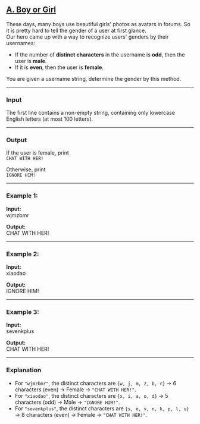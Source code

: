 ## [A. Boy or Girl](https://codeforces.com/problemset/problem/236/A)

These days, many boys use beautiful girls' photos as avatars in forums. So it is pretty hard to tell the gender of a user at first glance.  
Our hero came up with a way to recognize users' genders by their usernames:

- If the number of **distinct characters** in the username is **odd**, then the user is **male**.  
- If it is **even**, then the user is **female**.  

You are given a username string, determine the gender by this method.

---

### Input
The first line contains a non-empty string, containing only lowercase English letters (at most 100 letters).

---

### Output
If the user is female, print  
`CHAT WITH HER!`  

Otherwise, print  
`IGNORE HIM!`

---

### Example 1:
**Input:**  
wjmzbmr  

**Output:**  
CHAT WITH HER!  

---

### Example 2:
**Input:**  
xiaodao  

**Output:**  
IGNORE HIM!  

---

### Example 3:
**Input:**  
sevenkplus  

**Output:**  
CHAT WITH HER!  

---

### Explanation
- For `"wjmzbmr"`, the distinct characters are `{w, j, m, z, b, r}` → 6 characters (even) → Female → `"CHAT WITH HER!"`.  
- For `"xiaodao"`, the distinct characters are `{x, i, a, o, d}` → 5 characters (odd) → Male → `"IGNORE HIM!"`.  
- For `"sevenkplus"`, the distinct characters are `{s, e, v, n, k, p, l, u}` → 8 characters (even) → Female → `"CHAT WITH HER!"`.
